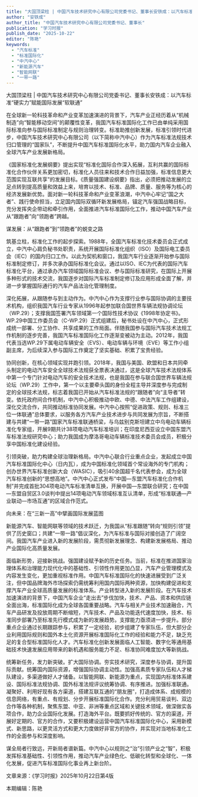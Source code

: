 ```yaml
---
title: "大国顶梁柱 | 中国汽车技术研究中心有限公司党委书记、董事长安铁成：以汽车标准“硬实力”赋能国际发展“软联通”"
author: "安铁成"
author_title: "中国汽车技术研究中心有限公司党委书记、董事长"
publication: "学习时报"
publish_date: "2025-10-22"
editor: "陈艳"
keywords:
  - "汽车标准"
  - "标准国际化"
  - "中汽中心"
  - "新能源汽车"
  - "智能网联"
  - "一带一路"
---
```

大国顶梁柱 | 中国汽车技术研究中心有限公司党委书记、董事长安铁成：以汽车标准“硬实力”赋能国际发展“软联通”


在全球新一轮科技革命和产业变革加速演进的背景下，汽车产业正经历着从“机械制造”向“智能移动空间”的颠覆性变革，我国汽车标准国际化工作已由单纯采用国际标准向参与国际标准制定与规则治理转变。标准助推创新发展，标准引领时代进步，中国汽车技术研究中心有限公司（以下简称中汽中心）作为汽车标准法规技术归口管理的“国家队”，不断提升中国汽车标准国际化水平，助力国内汽车企业融入全球汽车产业发展新格局。

《国家标准化发展纲要》提出实现“标准化国际合作深入拓展，互利共赢的国际标准化合作伙伴关系更加密切，标准化人员往来和技术合作日益加强，标准信息更大范围实现互联共享”的发展目标。《质量强国建设纲要》指出，必须把推动发展的立足点转到提高质量和效益上来，培育以技术、标准、品牌、质量、服务等为核心的经济发展新优势。面对新一轮科技革命和产业变革浪潮，中汽中心牢记“国之大者”、践行使命担当，立足国内国际双循环新发展格局，锚定汽车强国战略目标，充分发挥央企带动和牵引作用，全面推进汽车标准国际化工作，推动中国汽车产业从“跟跑者”向“领跑者”跨越。

谋发展：从“跟跑者”到“领跑者”的蜕变之路

筑基立柱，标准化工作的起步探索。1988年，全国汽车标准化技术委员会正式成立，中汽中心肩负秘书处职责，系统开展国际标准化组织（ISO）及国际电工委员会（IEC）的国内归口工作。以此为契机和窗口，我国汽车行业逐渐开始参与国际标准制定修订，并多次承办国际标准化会议。通过以ISO、IEC为代表的国际汽车标准化平台，通过承办汽车领域国际标准会议、参与国际标准研究，在国际上开展多种形式的技术交流，我国逐步对国际汽车标准制定修订及应用形成全面了解，并进一步掌握国际通行的汽车产品法治化管理制度。

深化拓展，从跟随参与到主动作为。中汽中心作为支撑行业参与国际协调的主要技术机构，组织我国汽车行业专家从1996年起参加联合国世界车辆法规协调论坛（WP.29）；支撑我国签署汽车领域第一个国际性技术协议《1998年协定书》。WP.29中国工作委员会（C-WP.29）正式组建后，秘书处设在中汽中心，正式形成统一部署、分工协作、共享成果的工作局面。伴随我国参与国际汽车技术法规工作机制的逐步完善，我国汽车标准国际化工作逐渐变被动为主动。2012年，我国代表当选WP.29下属电动车辆安全（EVS）、电动车辆与环境（EVE）等工作小组副主席，为后续深入参与国际工作奠定了坚实基础、积累了宝贵经验。

协同创新，在核心领域实现并跑引领。2018年，我国与美国、欧盟和日本共同牵头制定的电动汽车安全全球技术法规获全票表决通过，这是全球汽车技术法规体系中第一个专门针对电动汽车的安全技术法规，也是我国在参与联合国世界车辆法规论坛（WP.29）工作中，第一个以主要牵头国的身份全程主导并深度参与完成制定的全球技术法规，标志着我国已开始从汽车标准法规的“跟随者”向“主导者”转变。依托政府间合作机制，中汽中心积极推动中欧、中德、中法汽车工作组建设，深化交流合作，共同推动标准协同发展。中汽中心按照“促进政策、规则、标准三位一体联通”总体要求，以服务各方汽车产业技术进步与共同发展为宗旨，不断搭建与共建“一带一路”国家汽车标准联通桥梁，与乌兹别克斯坦建立中乌电动车辆标准化专家组，开展9期共计38项电动汽车标准培训；在印度尼西亚设立中国东盟汽车标准法规研究中心；助力我国成为摩洛哥电动车辆标准技术委员会成员，积极分享中国标准化建设经验。

引领突破，助力构建全球治理新格局。中汽中心联合行业重点企业，发起成立中国汽车标准国际化中心（日内瓦），成为中国标准化领域首个常设海外的专门机构；创办世界汽车标准创新大会（WASIC），吸引40余国超千名代表参会，成为全球汽车标准创新的“思想高地”。中汽中心正式发布“中国—东盟汽车标准化合作机制”并完成首批304项电动汽车标准清单互换，开展中国—东盟联合研究；在中国—东盟自贸区3.0谈判中提出14项电动汽车领域标准互认清单，形成“标准联通—产业联动—市场互通”的区域合作范式。

向未来：在“三新一高”中擘画国际发展蓝图

新能源汽车、智能网联等领域的技术跃迁，为我国从“标准跟随”转向“规则引领”提供了历史窗口；共建“一带一路”倡议深化，为汽车标准与国际对接创造了广阔空间。我国汽车产业进入新的发展阶段，需贯彻新发展理念、构建新发展格局、推动产业国际化高质量发展。

面临新形势，迎接新挑战。强国建设赋予新的历史任务。当前，标准在推进国家治理体系和治理能力现代化中的基础性、引领性作用更加凸显，汽车产业管理模式及内容发生变化，更加重视标准作用。中国汽车标准国际化的快速进展受到广泛关注，但中国品牌海外市场探索仍需统筹利用国内国际两种资源，加快构建促进和支撑汽车产业全球高质量发展的标准体系。产业转型进入新的发展阶段。在汽车技术加速演进的背景下，中国汽车企业“走出去”步伐加快，技术、产品、资本和供应链全面出海，标准国际化成为全球各国重要战略。汽车与相关产业技术加速融合，汽车产品研发及投放周期不断缩短，汽车技术、产品及功能迭代速度加快，技术、标准同步部署乃至标准先行模式成为新的发展趋势。支撑能力亟须进一步提升。部分重点企业通过长期跟踪参与，积累了一定经验，初步组建了专家队伍，但大部分企业利用国际规则和国外本土化资源开展标准国际化工作的经验和能力不足，缺乏充足的复合型标准国际化人才。汽车标准化创新发展面临人工智能、数字化等通用基础技术快速发展应用带来的新机遇和服务能力不足、标准协同难度加大等新挑战。

统筹新任务，发力新突破。扩大国际协调。夯实技术研究，深度参与协调，提升国际贡献。统筹国内国际资源，增强国际协调主动性。加强高素质专家队伍和人才梯队建设，多渠道做好人才储备。以智能网联、新能源为重点，实现国内标准体系建设、国际标准法规协调、国外标准法规评议统筹协调、有序推进。加强标准联通。凝聚好、利用好现有各方渠道，搭建互联互通的“朋友圈”，打造成体系、成规模的信息网络，有重点、有规划、分步开展标准国际化合作。充分利用贸易谈判、双边合作等各种机制，聚焦东盟、中亚、非洲等重点区域和关键技术领域，做深做实各项合作，助力企业国际化发展。打造海外平台。既要抓好传统的、官方的渠道，开展好定期的、官方的合作，又要积极建设运营中国汽车标准国际化中心，采用新模式、新思路，以更灵活方式和更大力度做好非官方的协作，并实现对当地标准化工作的全面参与和深度影响。

谋全局者行致远，开新局者谱新篇。中汽中心以规则之“治”引领产业之“智”，积极发挥标准基础性、引领性作用，推动汽车产业绿色化、低碳化转型和全球化、一体化发展，促进汽车标准国际化事业再上新台阶。


文章来源：《学习时报》2025年10月22日第4版

本期编辑：陈艳
